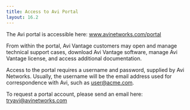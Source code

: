 ```yaml
---
title: Access to Avi Portal
layout: 16.2
---
```

The Avi portal is accessible here: <a href="http://www.avinetworks.com/portal">www.avinetworks.com/portal</a>

From within the portal, Avi Vantage customers may open and manage technical support cases, download Avi Vantage software, manage Avi Vantage license, and access additional documentation. 

Access to the portal requires a username and password, supplied by Avi Networks. Usually, the username will be the email address used for correspondence with Avi, such as user@acme.com. 

To request a portal account, please send an email here: <a href="mailto:tryavi@avinetworks.com">tryavi@avinetworks.com</a>
